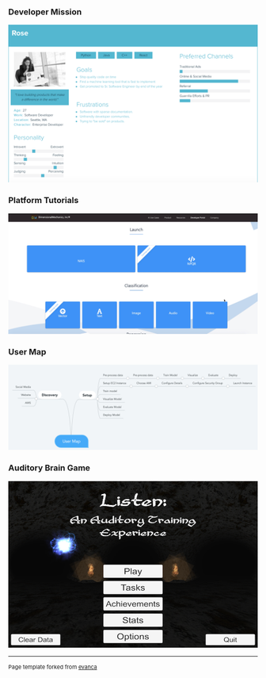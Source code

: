 ### Developer Mission ### 

[![Image](images/DevPersona.png?raw=true)](https://ddavis-100.github.io/UX_Portfolio/projects/DevPersona)


### Platform Tutorials ### 

[![Image](images/DevTutorialsImg.png?raw=true)](https://ddavis-100.github.io/UX_Portfolio/projects/PlatformTutorials)


### User Map ###

[![Image](images/UserMap.png?raw=true)](https://ddavis-100.github.io/UX_Portfolio/projects/UserMap)


### Auditory Brain Game ###

[![Image](images/AudBrainGame.jpg?raw=true)](https://ddavis-100.github.io/UX_Portfolio/projects/AudBrainGame)

---
<p style="font-size:11px">Page template forked from <a href="https://github.com/evanca/quick-portfolio">evanca</a></p>


